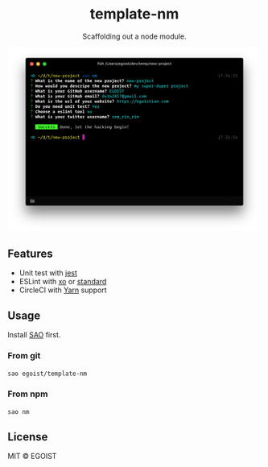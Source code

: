 <h1 align="center">template-nm</h1>

<p align="center">
  Scaffolding out a node module.
</p>

<img src="./media/preview.png" alt="preview">

## Features

- Unit test with [jest](https://facebook.github.io/jest/)
- ESLint with [xo](https://github.com/sindresorhus/xo) or [standard](https://github.com/feross/standard)
- CircleCI with [Yarn](yarnpkg.com) support

## Usage

Install [SAO](https://github.com/egoist/sao) first.

### From git

```bash
sao egoist/template-nm
```

### From npm

```bash
sao nm
```

## License

MIT &copy; EGOIST
